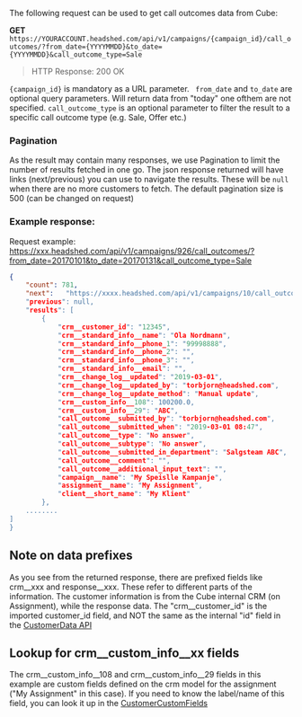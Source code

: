 The following request can be used to get call outcomes data from Cube:

**GET** ```https://YOURACCOUNT.headshed.com/api/v1/campaigns/{campaign_id}/call_outcomes/?from_date={YYYYMMDD}&to_date={YYYYMMDD}&call_outcome_type=Sale```

> HTTP Response: 200 OK

` {campaign_id} ` is mandatory as a URL parameter.
` from_date` and ` to_date ` are optional query parameters. Will return data from "today" one ofthem are not specified.
`call_outcome_type` is an optional parameter to filter the result to a specific call outcome type (e.g. Sale, Offer etc.) 

### Pagination
As the result may contain many responses, we use Pagination to limit the number of results fetched in one go.
The json response returned will have links (next/previous) you can use to navigate the results. These will be ```null```
when there are no more customers to fetch. The default pagination size is 500 (can be changed on request)


### Example response:
Request example: https://xxx.headshed.com/api/v1/campaigns/926/call_outcomes/?from_date=20170101&to_date=20170131&call_outcome_type=Sale

```json  
{
    "count": 781,
    "next":   "https://xxxx.headshed.com/api/v1/campaigns/10/call_outcomes/call_outcome_type=Sale&from_date=20190101&page=2&to_date=2019033,
    "previous": null,
    "results": [
        {
            "crm__customer_id": "12345",
            "crm__standard_info__name": "Ola Nordmann",
            "crm__standard_info__phone_1": "99998888",
            "crm__standard_info__phone_2": "",
            "crm__standard_info__phone_3": "",
            "crm__standard_info__email": "",
            "crm__change_log__updated": "2019-03-01",
            "crm__change_log__updated_by": "torbjorn@headshed.com",
            "crm__change_log__update_method": "Manual update",
            "crm__custom_info__108": 100200.0,
            "crm__custom_info__29": "ABC",
            "call_outcome__submitted_by": "torbjorn@headshed.com",
            "call_outcome__submitted_when": "2019-03-01 08:47",
            "call_outcome__type": "No answer",
            "call_outcome__subtype": "No answer",
            "call_outcome__submitted_in_department": "Salgsteam ABC",
            "call_outcome__comment": "",
            "call_outcome__additional_input_text": "",
            "campaign__name": "My Speislle Kampanje",
            "assignment__name": "My Assignment",
            "client__short_name": "My Klient"
        },
    ........
]
}
  ```

## Note on data prefixes
As you see from the returned response, there are prefixed fields like crm__xxx and response__xxx.
These refer to different parts of the information. The customer information is from the Cube internal CRM (on Assignment), while the response data. 
The "crm__customer_id" is the imported customer_id field, and NOT the same as the internal "id" field in the [CustomerData API](https://github.com/Headshed/cube-integration/blob/master/CustomerDataAPI.md "CustomerData API")

## Lookup for crm__custom_info__xx fields
The crm__custom_info__108 and crm__custom_info__29 fields in this example are custom fields defined on the crm model for the assignment ("My Assignment" in this case).
If you need to know the label/name of this field, you can look it up in the [CustomerCustomFields](https://github.com/Headshed/cube-integration/blob/master/CustomerCustomFields.md "Customer Custom Fields")
